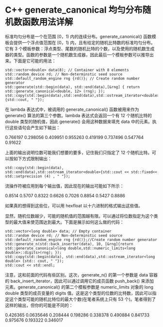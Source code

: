 # C++ generate_canonical 均匀分布随机数函数用法详解

标准均匀分布是一个在范围 [0，1) 内的连续分布。generate_canonical() 函数模板会提供一个浮点值范围在 [0，1) 内，且有给定的随机比特数的标准均匀分布。它有 3 个模板参数：浮点类型、尾数的随机比特的个数，以及使用的随机数生成器的类型。函数的参数是一个随机数生成器，因此最后一个模板参数可以推导出来。下面是它可能的用法：

```
std::vector<double> data(8); // Container with 8 elements
std::random_device rd; // Non-determinstic seed source
std::default_random_engine rng {rd()}; // Create random number generator
std::generate(std::begin(data), std::end(data),[&rng] { return std::generate_canonical<double, 12> (rng); });
std::copy(std::begin(data),std::end(data),std::ostream_iterator<double> {std::cout, " "});
```

在 lambda 表达式中，被调用的 generate_canonical() 函数被用来作为 generate() 算法的第三个参数。lambda 表达式会返回一个有 12 个随机比特的 double 类型的随机值，因此 generate() 会用这种数据来填充 data 中的元素。执行这些语句会产生如下输出：

0.766197 0.298056 0.409951 0.955263 0.419199 0.737496 0.547764 0.91622

上面的输出说明位数可能我们想要的要多，记住我们只指定了 12 个随机比特。可以按如下方式限制输出：

```
std::copy(std::begin(data), std::end(data),std::ostream_iterator<double>{std::cout << std::fixed<< std::setprecision (4) , " "});
```

流操作符被应用到每个输出值，因此现在的输出可能如下所示：

0.8514 0.5707 0.8322 0.6626 0.7026 0.8854 0.5427 0.8886

如果真的想得到这些位，可以用 hexfloat 以十六进制的格式输出这些值。

显然，随机位数越少，可能的随机值的范围越有限。可以通过将位数指定为这个类型的最大值来使范围达到最大。下面是展示如何这么做的代码：

```
std::vector<long double> data; // Empty container
std::random device rd; // Non-determinstic seed source
std::default_random_engine rng {rd()};//Create random number generator
std::generate_n(std::back_inserter(data), 10, [&rng]{return std::generate_canonical<long double,std::numeric_limits<long double>::digits>(rng); });
std::copy(std::begin(data), std::end(data),std::ostream_iterator<long double> {std:: cout, " "});
std::cout << std::endl;
```

注意，这和前面的代码有些区别。这次，generate_n() 的第一个参数是 data 容器的 back_insert_iterator，因此可以通过调用它的成员函数 push_back() 来添加元素。generate_canonical() 的第二个模板参数是 numeric_limits 对象的 long double 类型的成员变量的 digits 值。这是这个类型的位数的比特数，因此可以指定这个类型可能的随机比特位的最大个数(在笔者系统上只有 53 个)。笔者得到了这样的输出，但你的可能是不同的：

0.426365 0.0635646 0.208444 0.198286 0.338378 0.490884 0.841733 0.975676 0.193322 0.346017